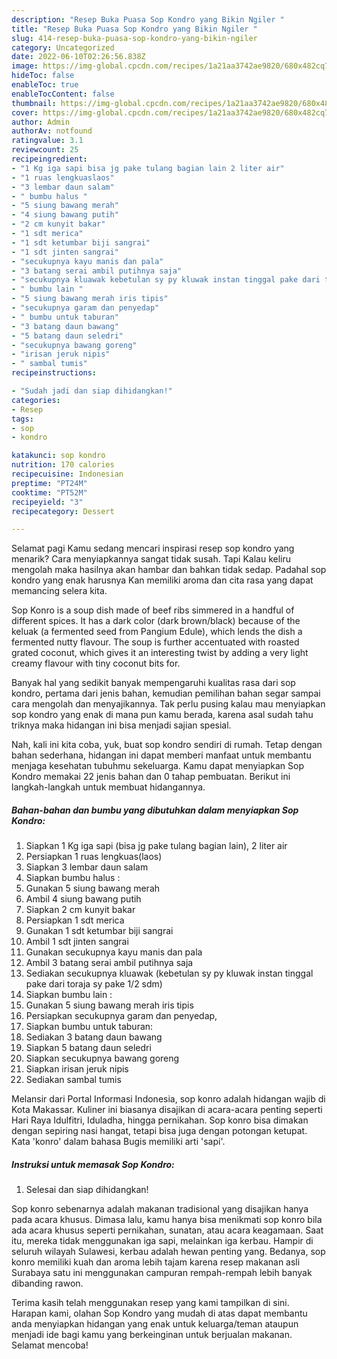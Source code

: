 ```yaml
---
description: "Resep Buka Puasa Sop Kondro yang Bikin Ngiler "
title: "Resep Buka Puasa Sop Kondro yang Bikin Ngiler "
slug: 414-resep-buka-puasa-sop-kondro-yang-bikin-ngiler
category: Uncategorized
date: 2022-06-10T02:26:56.838Z
image: https://img-global.cpcdn.com/recipes/1a21aa3742ae9820/680x482cq70/sop-kondro-foto-resep-utama.jpg
hideToc: false
enableToc: true
enableTocContent: false
thumbnail: https://img-global.cpcdn.com/recipes/1a21aa3742ae9820/680x482cq70/sop-kondro-foto-resep-utama.jpg
cover: https://img-global.cpcdn.com/recipes/1a21aa3742ae9820/680x482cq70/sop-kondro-foto-resep-utama.jpg
author: Admin
authorAv: notfound
ratingvalue: 3.1
reviewcount: 25
recipeingredient:
- "1 Kg iga sapi bisa jg pake tulang bagian lain 2 liter air"
- "1 ruas lengkuaslaos"
- "3 lembar daun salam"
- " bumbu halus "
- "5 siung bawang merah"
- "4 siung bawang putih"
- "2 cm kunyit bakar"
- "1 sdt merica"
- "1 sdt ketumbar biji sangrai"
- "1 sdt jinten sangrai"
- "secukupnya kayu manis dan pala"
- "3 batang serai ambil putihnya saja"
- "secukupnya kluawak kebetulan sy py kluwak instan tinggal pake dari toraja sy pake 12 sdm"
- " bumbu lain "
- "5 siung bawang merah iris tipis"
- "secukupnya garam dan penyedap"
- " bumbu untuk taburan"
- "3 batang daun bawang"
- "5 batang daun seledri"
- "secukupnya bawang goreng"
- "irisan jeruk nipis"
- " sambal tumis"
recipeinstructions:

- "Sudah jadi dan siap dihidangkan!"
categories:
- Resep
tags:
- sop
- kondro

katakunci: sop kondro 
nutrition: 170 calories
recipecuisine: Indonesian
preptime: "PT24M"
cooktime: "PT52M"
recipeyield: "3"
recipecategory: Dessert

---
```



Selamat pagi Kamu sedang mencari inspirasi resep sop kondro yang menarik? Cara menyiapkannya sangat tidak susah. Tapi Kalau keliru mengolah maka hasilnya akan hambar dan bahkan tidak sedap. Padahal sop kondro yang enak harusnya Kan memiliki aroma dan cita rasa yang dapat memancing selera kita.


Sop Konro is a soup dish made of beef ribs simmered in a handful of different spices. It has a dark color (dark brown/black) because of the keluak (a fermented seed from Pangium Edule), which lends the dish a fermented nutty flavour. The soup is further accentuated with roasted grated coconut, which gives it an interesting twist by adding a very light creamy flavour with tiny coconut bits for.

Banyak hal yang sedikit banyak mempengaruhi kualitas rasa dari sop kondro, pertama dari jenis bahan, kemudian pemilihan bahan segar sampai cara mengolah dan menyajikannya. Tak perlu pusing kalau mau menyiapkan sop kondro yang enak di mana pun kamu berada, karena asal sudah tahu triknya maka hidangan ini bisa menjadi sajian spesial.


Nah, kali ini kita coba, yuk, buat sop kondro sendiri di rumah. Tetap dengan bahan sederhana, hidangan ini dapat memberi manfaat untuk membantu menjaga kesehatan tubuhmu sekeluarga. Kamu dapat menyiapkan Sop Kondro memakai 22 jenis bahan dan 0 tahap pembuatan. Berikut ini langkah-langkah untuk membuat hidangannya.

<!--inarticleads1-->

##### Bahan-bahan dan bumbu yang dibutuhkan dalam menyiapkan Sop Kondro:

1. Siapkan 1 Kg iga sapi (bisa jg pake tulang bagian lain), 2 liter air
1. Persiapkan 1 ruas lengkuas(laos)
1. Siapkan 3 lembar daun salam
1. Siapkan  bumbu halus :
1. Gunakan 5 siung bawang merah
1. Ambil 4 siung bawang putih
1. Siapkan 2 cm kunyit bakar
1. Persiapkan 1 sdt merica
1. Gunakan 1 sdt ketumbar biji sangrai
1. Ambil 1 sdt jinten sangrai
1. Gunakan secukupnya kayu manis dan pala
1. Ambil 3 batang serai ambil putihnya saja
1. Sediakan secukupnya kluawak (kebetulan sy py kluwak instan tinggal pake dari toraja sy pake 1/2 sdm)
1. Siapkan  bumbu lain :
1. Gunakan 5 siung bawang merah iris tipis
1. Persiapkan secukupnya garam dan penyedap,
1. Siapkan  bumbu untuk taburan:
1. Sediakan 3 batang daun bawang
1. Siapkan 5 batang daun seledri
1. Siapkan secukupnya bawang goreng
1. Siapkan irisan jeruk nipis
1. Sediakan  sambal tumis


Melansir dari Portal Informasi Indonesia, sop konro adalah hidangan wajib di Kota Makassar. Kuliner ini biasanya disajikan di acara-acara penting seperti Hari Raya Idulfitri, Iduladha, hingga pernikahan. Sop konro bisa dimakan dengan sepiring nasi hangat, tetapi bisa juga dengan potongan ketupat. Kata &#39;konro&#39; dalam bahasa Bugis memiliki arti &#39;sapi&#39;. 

<!--inarticleads2-->

##### Instruksi untuk memasak Sop Kondro:


1. Selesai dan siap dihidangkan!

Sop konro sebenarnya adalah makanan tradisional yang disajikan hanya pada acara khusus. Dimasa lalu, kamu hanya bisa menikmati sop konro bila ada acara khusus seperti pernikahan, sunatan, atau acara keagamaan. Saat itu, mereka tidak menggunakan iga sapi, melainkan iga kerbau. Hampir di seluruh wilayah Sulawesi, kerbau adalah hewan penting yang. Bedanya, sop konro memiliki kuah dan aroma lebih tajam karena resep makanan asli Surabaya satu ini menggunakan campuran rempah-rempah lebih banyak dibanding rawon. 

Terima kasih telah menggunakan resep yang kami tampilkan di sini. Harapan kami, olahan Sop Kondro yang mudah di atas dapat membantu anda menyiapkan hidangan yang enak untuk keluarga/teman ataupun menjadi ide bagi kamu yang berkeinginan untuk berjualan makanan. Selamat mencoba!

